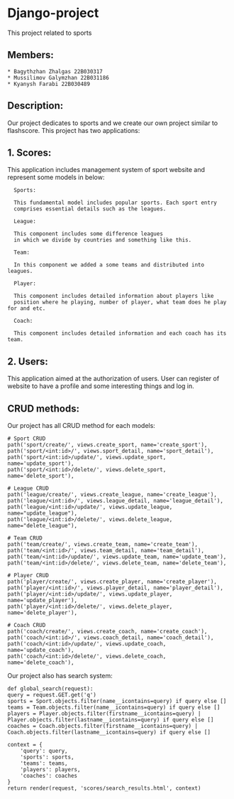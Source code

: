 # Django-project
This project related to sports

## Members:
    * Bagythzhan Zhalgas 22B030317
    * Mussilimov Galymzhan 22B031186
    * Kyanysh Farabi 22B030489

## Description:

Our project dedicates to sports and we create our own project similar to flashscore. This project has two applications:

## 1. Scores:

This application includes management system of sport website and represent some models in below:

      Sports:
      
      This fundamental model includes popular sports. Each sport entry 
      comprises essential details such as the leagues.
      
      League:
      
      This component includes some difference leagues 
      in which we divide by countries and something like this.
      
      Team:
      
      In this component we added a some teams and distributed into leagues.
      
      Player:
      
      This component includes detailed information about players like 
      position where he playing, number of player, what team does he play for and etc.
      
      Coach:
      
      This component includes detailed information and each coach has its team.
      
## 2. Users:

This application aimed at the authorization of users. User can register of website to have a profile and some interesting things and log in.

## CRUD methods:

Our project has all CRUD method for each models:

    # Sport CRUD
    path('sport/create/', views.create_sport, name='create_sport'),
    path('sport/<int:id>/', views.sport_detail, name='sport_detail'),
    path('sport/<int:id>/update/', views.update_sport, name='update_sport'),
    path('sport/<int:id>/delete/', views.delete_sport, name='delete_sport'),

    # League CRUD
    path('league/create/', views.create_league, name='create_league'),
    path('league/<int:id>/', views.league_detail, name='league_detail'),
    path('league/<int:id>/update/', views.update_league, name="update_league"),
    path('league/<int:id>/delete/', views.delete_league, name="delete_league"),

    # Team CRUD
    path('team/create/', views.create_team, name='create_team'),
    path('team/<int:id>/', views.team_detail, name='team_detail'),
    path('team/<int:id>/update/', views.update_team, name='update_team'),
    path('team/<int:id>/delete/', views.delete_team, name='delete_team'),

    # Player CRUD
    path('player/create/', views.create_player, name='create_player'),
    path('player/<int:id>/', views.player_detail, name='player_detail'),
    path('player/<int:id>/update/', views.update_player, name='update_player'),
    path('player/<int:id>/delete/', views.delete_player, name='delete_player'),

    # Coach CRUD
    path('coach/create/', views.create_coach, name='create_coach'),
    path('coach/<int:id>/', views.coach_detail, name='coach_detail'),
    path('coach/<int:id>/update/', views.update_coach, name='update_coach'),
    path('coach/<int:id>/delete/', views.delete_coach, name='delete_coach'),

Our project also has search system:

    def global_search(request):
    query = request.GET.get('q')
    sports = Sport.objects.filter(name__icontains=query) if query else []
    teams = Team.objects.filter(name__icontains=query) if query else []
    players = Player.objects.filter(firstname__icontains=query) | Player.objects.filter(lastname__icontains=query) if query else []
    coaches = Coach.objects.filter(firstname__icontains=query) | Coach.objects.filter(lastname__icontains=query) if query else []

    context = {
        'query': query,
        'sports': sports,
        'teams': teams,
        'players': players,
        'coaches': coaches
    }
    return render(request, 'scores/search_results.html', context)
